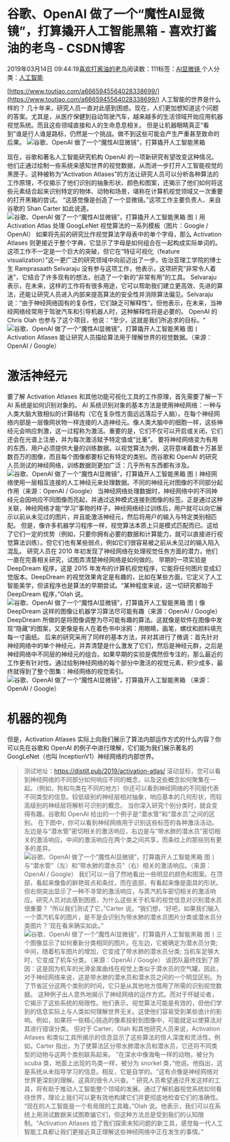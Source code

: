 
# 谷歌、OpenAI 做了一个“魔性AI显微镜”，打算撬开人工智能黑箱 - 喜欢打酱油的老鸟 - CSDN博客


2019年03月14日 09:44:19[喜欢打酱油的老鸟](https://me.csdn.net/weixin_42137700)阅读数：111标签：[AI显微镜																](https://so.csdn.net/so/search/s.do?q=AI显微镜&t=blog)个人分类：[人工智能																](https://blog.csdn.net/weixin_42137700/article/category/7820233)


[https://www.toutiao.com/a6665945564028338699/](https://www.toutiao.com/a6665945564028338699/)
人工智能的世界是什么样的？
几十年来，研究人员一直对此感到困惑。现在，人们更加想知道这个问题的答案。尤其是，从医疗保健到自动驾驶汽车，越来越多的生活领域开始应用机器视觉系统。而且这些领域直接和人的生命息息相关。
但是让机器眼睛真正“看到”谁是行人谁是路标，仍然是一个挑战。做不到这些可能会产生严重甚至致命的后果。
![谷歌、OpenAI 做了一个“魔性AI显微镜”，打算撬开人工智能黑箱](http://p9.pstatp.com/large/pgc-image/255f833eb13d40c69f5fb8e2a64af550)

现在，谷歌和著名人工智能研究机构 OpenAI 的一项新研究有望改变这种情况。他们正通过绘制一些系统来感知世界的视觉数据，从而进一步打开人工智能视觉的黑匣子。这种被称为“Activation Atlases”的方法让研究人员可以分析各种算法的工作原理，不仅揭示了他们识别的抽象形状、颜色和图案，还揭示了他们如何将这些元素结合起来识别特定的物体、动物和场景，堪称在计算机视觉领域又一次重要的打开黑箱的尝试。
“这感觉像是创造了一个显微镜。”这项工作主要负责人、来自谷歌的 Shan Carter 如此说道。
![谷歌、OpenAI 做了一个“魔性AI显微镜”，打算撬开人工智能黑箱](http://p3.pstatp.com/large/pgc-image/9bfc2e56f77440778ca923e385155835)
图丨用 Activation Atlas 处理 GoogLeNet 视觉算法的一系列模板（图片：Google / OpenAI）
如果将先前的研究比作视觉算法字母表中的单个字母，那么 Activation Atlases 则更接近于整个字典，它显示了字母是如何组合在一起构成实际单词的。
这项工作不一定是一个巨大的突破，但它在“特征可视化（feature visualization）”这一更广泛的研究领域中向前迈出了一步。佐治亚理工学院的博士生 Ramprasaath Selvaraju 没有参与这项工作，他表示，这项研究“非常令人着迷”，它结合了许多现有的想法，创造了一个新的“非常有用”的工具。
Selvaraju 表示，在未来，这样的工作将有很多用途，它可以帮助我们建立更高效、先进的算法，还能让研究人员进入内部来提高算法的安全性并消除算法偏见。Selvaraju 说：“由于神经网络固有的复杂性，它们缺乏可解释性”。但他表示，在未来，当神经网络经常用于驾驶汽车和引导机器人时，这种解释性将是必要的。
OpenAI 的 Chris Olah 也参与了这个项目，他说：“至少，这就是我们所追求的目标。“
![谷歌、OpenAI 做了一个“魔性AI显微镜”，打算撬开人工智能黑箱](http://p3.pstatp.com/large/pgc-image/9ce2106d52ca476ba39a1a7baf9ea8ed)
图丨 Activation Atlases 能让研究人员描绘算法用于理解世界的视觉数据。（来源：OpenAI / Google）
# 激活神经元
要了解 Activation Atlases 和其他功能可视化工具的工作原理，首先需要了解一下 AI 系统是如何识别对象的。
AI 系统识别对象的基本方法是使用神经网络：一种与人类大脑大致相似的计算结构（它在复杂性方面远远落后于人脑）。在每个神经网络内部是一层像网状物一样连接的人造神经元。像人类大脑中的细胞一样，这些神经元会响应刺激，这一过程称为激活。重要的是，它们不仅可以开启或关闭，它们还会在光谱上注册，并为每次激活赋予特定值或“比重”。
要将神经网络变为有用的东西，用户必须提供大量的训练数据。以视觉算法为例，这将意味着数十万甚至数百万的图像，而且每个图像都要标记有特定的类别。而谷歌和 OpenAI 的研究人员测试的神经网络，训练数据则更加广泛：几乎所有东西都有涉及。
![谷歌、OpenAI 做了一个“魔性AI显微镜”，打算撬开人工智能黑箱](http://p9.pstatp.com/large/pgc-image/0a5dac4cef4f4ca09385da3927c96818)
图丨神经网络使用一层相互连接的人工神经元来处理数据。不同的神经元对图像的不同部分起作用（来源：OpenAI / Google）
当神经网络处理数据时，神经网络中的不同神经元会因响应不同图像而亮起，并通过这种模式连接到图像的标签。正是通过这种关联，神经网络才能“学习”事物的样子。神经网络经过训练后，用户就可以向它展示以前从未见过的图片，并且能激活神经元，然后将用户的输入与特定类别相匹配。
但是，像许多机器学习程序一样，视觉算法本质上只是模式匹配而已。这给了它们一定的优势（例如，只要你拥有必要的数据和计算能力，就可以直接进行视觉算法训练）。但它们也有某些弱点，例如它们很容易被之前从未见过的输入陷入混乱。
研究人员在 2010 年初发现了神经网络在处理视觉任务方面的潜力，他们一直在完善相关研究，试图弄清楚神经网络是如何做的。
早期的一项实验是 DeepDream 程序，这是 2015 年发布的计算机视觉程序，它能将任何图片变成幻觉版本。DeepDream 的视觉效果肯定是有趣的，比如在某些方面，它定义了人工智能美学，但该程序也是算法的早期尝试。“某种程度来说，这一切研究都始于 DeepDream 程序，”Olah 说。
![谷歌、OpenAI 做了一个“魔性AI显微镜”，打算撬开人工智能黑箱](http://p9.pstatp.com/large/pgc-image/f75e579d495e427899f252457f96d938)
图丨像 DeepDream 这样的图像让机器学习算法尽可能有趣（来源：OpenAI / Google）
DeepDream 所做的是将图像调整为尽可能有趣的算法。这就像是软件在图像中发现“隐藏”的图案，又更像是有人在着色书中涂鸦：用眼睛，画笔，螺纹和颜料填充每一寸画纸。
后来的研究采用了同样的基本方法，并对其进行了微调：首先针对神经网络中的单个神经元，并弄清楚是什么激发了它们，然后是神经元群，之后是神经网络中不同层的神经元的组合。如果早期的实验是偶然但专注的，那么最近的工作更有针对性。通过绘制神经网络的每个部分中激活的视觉元素，积少成多，最终就得到了整个图集：神经网络的视觉索引。
![谷歌、OpenAI 做了一个“魔性AI显微镜”，打算撬开人工智能黑箱](http://p3.pstatp.com/large/pgc-image/9ce2106d52ca476ba39a1a7baf9ea8ed)
（来源：OpenAI / Google）
# 机器的视角
但是，Activation Atlases 实际上向我们展示了算法内部运作方式的什么内容？你可以先在谷歌和 OpenAI 的例子中进行理解，它们能为我们展示著名的 GoogLeNet（也叫 InceptionV1）神经网络的内部世界。
> 测试地址：https://distill.pub/2019/activation-atlas/
滚动鼠标，您可以看到神经网络的不同部分如何响应不同的概念，以及这些概念如何聚集在一起。（例如，狗和鸟类在不同的地方）你还可以看到神经网络的不同层代表不同类型的信息。较低级别的神经层相对抽象，响应基本的几何形状，而较高级别的神经层将解析可识别的概念。
当你深入研究个别分类时，就会变得有趣。谷歌和 OpenAI 给出的一个例子是“潜水管”和“潜水员”之间的区别。
在下图中，你可以看到神经网络用于识别这些标签的各种激活活动。左边是与“潜水管”密切相关的激活响应，右边是与“带水肺的潜水员”密切相关的激活响应。中间的激活响应在两个类之间共享，而条纹上的那些则有更多的差异。
![谷歌、OpenAI 做了一个“魔性AI显微镜”，打算撬开人工智能黑箱](http://p3.pstatp.com/large/pgc-image/9ce2106d52ca476ba39a1a7baf9ea8ed)
图丨与“潜水管”（左）和“带水肺的潜水员”（右）相关的激活响应。（来源：OpenAI / Google）
我们可以一目了然地看出一些明显的颜色和图案。在顶部，看起来像鱼的鲜艳斑点和条纹，而在底部，有看起来像是面具的形状。但右侧突出显示了一种不寻常的激活响应，与蒸汽机车密切相关的激活响应。研究人员对此感到困惑，为什么这些关于机车的视觉信息对识别潜水员很重要？
“所以我们测试了它，”Carter 说。“我们想，'好吧，如果我们输入一个蒸汽机车的图片，是不是会识别为带水肺的潜水员图片分类或潜水员分类图片？'现在看来确实如此。”
![谷歌、OpenAI 做了一个“魔性AI显微镜”，打算撬开人工智能黑箱](http://p3.pstatp.com/large/pgc-image/741679b58466412eb8e2eda6a2b90079)
图丨三个图像显示了如何重新分类相同的图片。在左边，它被确定为潜水员分类; 中间，随着机车图片的增加，它变成了带水肺的潜水员分类; 当机车足够大时，它变成了机车分类。（来源：OpenAI / Google）
该团队最终找到了原因：这是因为机车的光滑金属曲线在视觉上类似于潜水员的空气罐。因此，对于神经网络来说，这是带水肺的潜水员和潜水员之间的一个明显区别。为了节省区分这两个类别的时间，它只是从其他地方借用了所需的识别视觉数据。
这种例子出人意外地揭示了神经网络的运作方式。而对于怀疑论者，它揭示了这些系统的局限性。他们表示，视觉算法可能是有效的，但他们学到的信息实际上与人类如何理解世界无关。这使他们容易受到某些诡计的影响。例如，如果将一些精心挑选的像素投射到图像中，可能就足以使算法对其进行错误分类。
但对于 Carter、Olah 和其他研究人员来说，Activation Atlases 和类似工具所揭示的信息显示了这些算法的惊人深度和灵活性。例如，Carter 指出，为了使算法区分带水肺潜水员和潜水员，它还将不同类型的动物与这两个类别联系起来。
“在深水中像海龟一样的动物，被分为 scuba 类，地面上出现的鸟类一样，被分为 snorkel 类，”他说。他指出，这是系统从未指导学习的信息。相反，它是自学的。“这有点像是神经网络对世界更深刻的理解。这真的很令人兴奋。“
研究人员希望通过开发这样的工具，将有助于推动人工智能整个领域的发展。通过了解机器视觉系统如何看待世界，理论上我们可以更有效地构建它们并更彻底地检查它们的准确性。
“现在的人工智能是一个有局限的工具箱，”Olah 说。他表示，我们可以在系统上用测试数据来试图欺骗它们，但这种方法总是受到我们的认知限制。“Activation Atlases 给了我们探索未知问题的新工具，感觉每一代人工智能工具都让我们更接近真正理解这些神经网络中正在发生的事情。”

